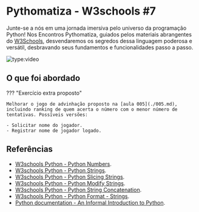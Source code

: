 # Pythomatiza - W3schools #7

Junte-se a nós em uma jornada imersiva pelo universo da programação Python! Nos Encontros Pythomatiza, guiados pelos materiais abrangentes do [W3Schools](https://www.w3schools.com/python/default.asp), desvendaremos os segredos dessa linguagem poderosa e versátil, desbravando seus fundamentos e funcionalidades passo a passo.

<!-- more -->

![type:video](https://www.youtube.com/embed/d86J2Ph1upA)

## O que foi abordado

??? "Exercício extra proposto"

    Melhorar o jogo de advinhação proposto na [aula 005](./005.md), incluindo ranking de quem acerta o número com o menor número de tentativas. Possíveis versões:

    - Solicitar nome do jogador.
    - Registrar nome de jogador logado.


## Referências

- [W3schools Python - Python Numbers](https://www.w3schools.com/python/python_numbers.asp).
- [W3schools Python - Python Strings](https://www.w3schools.com/python/python_strings.asp).
- [W3schools Python - Python Slicing Strings](https://www.w3schools.com/python/python_strings_slicing.asp).
- [W3schools Python - Python Modify Strings](https://www.w3schools.com/python/python_strings_modify.asp).
- [W3schools Python - Python String Concatenation](https://www.w3schools.com/python/python_strings_concatenate.asp).
- [W3schools Python - Python Format - Strings](https://www.w3schools.com/python/python_strings_format.asp).
- [Python documentation - An Informal Introduction to Python](https://docs.python.org/3/tutorial/introduction.html).
